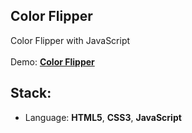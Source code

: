 ## Color Flipper

Color Flipper with JavaScript</br>
<br>
Demo: **[Color Flipper](https://dejanv91.github.io/3-ColorFlipper/index.html)**

## Stack:
* Language: **HTML5**, **CSS3**, **JavaScript**
